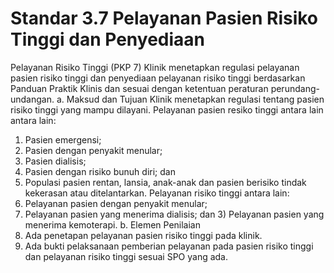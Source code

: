 # Standar 3.7 Pelayanan Pasien Risiko Tinggi dan Penyediaan 
Pelayanan Risiko Tinggi (PKP 7) 
Klinik menetapkan regulasi pelayanan pasien risiko tinggi dan penyediaan pelayanan risiko  tinggi berdasarkan Panduan Praktik Klinis dan sesuai dengan ketentuan peraturan perundang-undangan. 
a. Maksud dan Tujuan 
Klinik menetapkan regulasi tentang pasien risiko tinggi yang mampu dilayani. Pelayanan pasien resiko tinggi antara lain antara lain: 
1) Pasien emergensi; 
2) Pasien dengan penyakit menular; 
3) Pasien dialisis; 
4) Pasien dengan risiko bunuh diri; dan 
5) Populasi pasien rentan, lansia, anak-anak dan pasien berisiko tindak kekerasan atau ditelantarkan. 
Pelayanan risiko tinggi antara lain: 
1) Pelayanan pasien dengan penyakit menular; 
2) Pelayanan pasien yang menerima dialisis; dan 3) 	Pelayanan pasien yang menerima kemoterapi. 
b. Elemen Penilaian  
1) Ada penetapan pelayanan pasien risiko tinggi pada klinik. 
2) Ada bukti pelaksanaan pemberian pelayanan pada pasien risiko tinggi dan pelayanan risiko tinggi sesuai SPO yang ada. 
